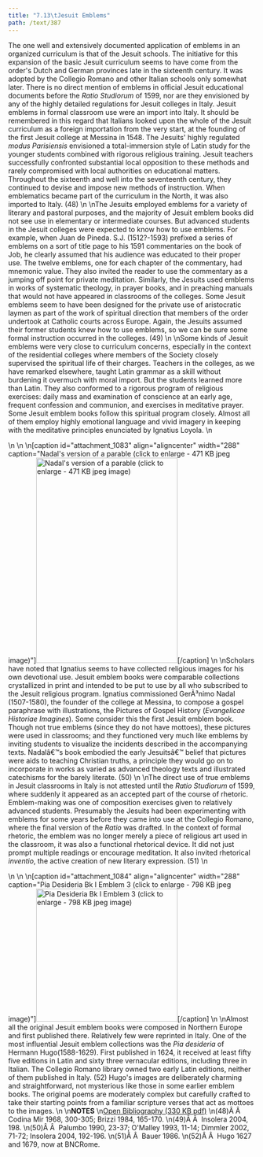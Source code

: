 ```yaml
---
title: "7.13\tJesuit Emblems"
path: /text/387
---
```

The one well and extensively documented application of emblems in an organized curriculum is that of the Jesuit schools. The initiative for this expansion of the basic Jesuit curriculum seems to have come from the order's Dutch and German provinces late in the sixteenth century. It was adopted by the Collegio Romano and other Italian schools only somewhat later. There is no direct mention of emblems in official Jesuit educational documents before the <em>Ratio Studiorum</em> of 1599, nor are they envisioned by any of the highly detailed regulations for Jesuit colleges in Italy. Jesuit emblems in formal classroom use were an import into Italy. It should be remembered in this regard that Italians looked upon the whole of the Jesuit curriculum as a foreign importation from the very start, at the founding of the first Jesuit college at Messina in 1548. The Jesuits' highly regulated <em>modus Parisiensis</em> envisioned a total-immersion style of Latin study for the younger students combined with rigorous religious training. Jesuit teachers successfully confronted substantial local opposition to these methods and rarely compromised with local authorities on educational matters. Throughout the sixteenth and well into the seventeenth century, they continued to devise and impose new methods of instruction. When emblematics became part of the curriculum in the North, it was also imported to Italy. (48)\n\nThe Jesuits employed emblems for a variety of literary and pastoral purposes, and the majority of Jesuit emblem books did not see use in elementary or intermediate courses. But advanced students in the Jesuit colleges were expected to know how to use emblems. For example, when Juan de Pineda. S.J. (1512?-1593) prefixed a series of emblems on a sort of title page to his 1591 commentaries on the book of Job, he clearly assumed that his audience was educated to their proper use. The twelve emblems, one for each chapter of the commentary, had mnemonic value. They also invited the reader to use the commentary as a jumping off point for private meditation. Similarly, the Jesuits used emblems in works of systematic theology, in prayer books, and in preaching manuals that would not have appeared in classrooms of the colleges. Some Jesuit emblems seem to have been designed for the private use of aristocratic laymen as part of the work of spiritual direction that members of the order undertook at Catholic courts across Europe. Again, the Jesuits assumed their former students knew how to use emblems, so we can be sure some formal instruction occurred in the colleges. (49)\n\nSome kinds of Jesuit emblems were very close to curriculum concerns, especially in the context of the residential colleges where members of the Society closely supervised the spiritual life of their charges. Teachers in the colleges, as we have remarked elsewhere, taught Latin grammar as a skill without burdening it overmuch with moral import. But the students learned more than Latin. They also conformed to a rigorous program of religious exercises: daily mass and examination of conscience at an early age, frequent confession and communion, and exercises in meditative prayer. Some Jesuit emblem books follow this spiritual program closely. Almost all of them employ highly emotional language and vivid imagery in keeping with the meditative principles enunciated by Ignatius Loyola.\n<p style="text-align: center;"></p>\n\n\n[caption id="attachment_1083" align="aligncenter" width="288" caption="Nadal&#39;s version of a parable (click to enlarge - 471 KB jpeg image)"]<a rel="pop-up" href="http://www.humanismforsale.org/text/images_full//7.00_Chapter_Seven/HFS_014.04.jpg"><img class="size-full wp-image-1083" title="HFS_014.04_thumb" src="http://www.humanismforsale.org/text/wp-content/uploads/2008/09/HFS_014.04_thumb.jpg" alt="Nadal's version of a parable (click to enlarge - 471 KB jpeg image)" width="288" height="417" /></a>[/caption]\n\nScholars have noted that Ignatius seems to have collected religious images for his own devotional use. Jesuit emblem books were comparable collections crystallized in print and intended to be put to use by all who subscribed to the Jesuit religious program. Ignatius commissioned GerÃ³nimo Nadal (1507-1580), the founder of the college at Messina, to compose a gospel paraphrase with illustrations, the Pictures of Gospel History (<em>Evangelicae Historiae Imagines</em>). Some consider this the first Jesuit emblem book. Though not true emblems (since they do not have mottoes), these pictures were used in classrooms; and they functioned very much like emblems by inviting students to visualize the incidents described in the accompanying texts. Nadalâ€™s book embodied the early Jesuitsâ€™ belief that pictures were aids to teaching Christian truths, a principle they would go on to incorporate in works as varied as advanced theology texts and illustrated catechisms for the barely literate. (50)\n\nThe direct use of true emblems in Jesuit classrooms in Italy is not attested until the <em>Ratio Studiorum</em> of 1599, where suddenly it appeared as an accepted part of the course of rhetoric. Emblem-making was one of composition exercises given to relatively advanced students. Presumably the Jesuits had been experimenting with emblems for some years before they came into use at the Collegio Romano, where the final version of the <em>Ratio</em> was drafted. In the context of formal rhetoric, the emblem was no longer merely a piece of religious art used in the classroom, it was also a functional rhetorical device. It did not just prompt multiple readings or encourage meditation. It also invited rhetorical <em>inventio</em>, the active creation of new literary expression. (51)\n<p style="text-align: center;"></p>\n\n\n[caption id="attachment_1084" align="aligncenter" width="288" caption="Pia Desideria Bk I Emblem 3 (click to enlarge - 798 KB jpeg image)"]<a rel="pop-up" href="http://www.humanismforsale.org/text/images_full//7.00_Chapter_Seven/HFS_011.08.jpg"><img class="size-full wp-image-1084" title="HFS_011.08_thumb" src="http://www.humanismforsale.org/text/wp-content/uploads/2008/09/HFS_011.08_thumb.jpg" alt="Pia Desideria Bk I Emblem 3 (click to enlarge - 798 KB jpeg image)" width="288" height="270" /></a>[/caption]\n\nAlmost all the original Jesuit emblem books were composed in Northern Europe and first published there. Relatively few were reprinted in Italy. One of the most influential Jesuit emblem collections was the <em>Pia desideria </em>of Hermann Hugo(1588-1629). First published in 1624, it received at least fifty five editions in Latin and sixty three vernacular editions, including three in Italian. The Collegio Romano library owned two early Latin editions, neither of them published in Italy. (52) Hugo's images are deliberately charming and straightforward, not mysterious like those in some earlier emblem books. The original poems are moderately complex but carefully crafted to take their starting points from a familiar scripture verses that act as mottoes to the images.\n\n<strong>NOTES</strong>\n<a href="http://www.humanismforsale.org/bibliography.pdf" target="new">Open Bibliography (330 KB pdf)</a>\n(48)Â Â  Codina Mir 1968, 300-305; Brizzi 1984, 165-170.\n(49)Â Â  Insolera 2004, 198.\n(50)Â Â  Palumbo 1990, 23-37; O'Malley 1993, 11-14; Dimmler 2002, 71-72; Insolera 2004, 192-196.\n(51)Â Â  Bauer 1986.\n(52)Â Â  Hugo 1627 and 1679, now at BNCRome.
